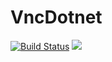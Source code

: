 # VncDotnet
[![Build Status](https://dev.azure.com/benediktradtke/VncDotnet/_apis/build/status/VncDotnet.VncDotnet%20CI?branchName=master)](https://dev.azure.com/benediktradtke/VncDotnet/_build/latest?definitionId=7&branchName=master)
![](https://tokei.rs/b1/github/VncDotnet/VncDotnet)
